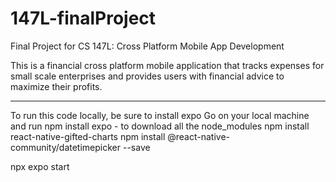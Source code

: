 # 147L-finalProject
Final Project for CS 147L: Cross Platform Mobile App Development


This is a financial cross platform mobile application that tracks expenses for small scale enterprises and provides users with financial advice to maximize their profits.

-------------------------------------------
To run this code locally, be sure to install expo Go on your local machine and run 
npm install expo - to download all the node_modules
npm install react-native-gifted-charts
npm install @react-native-community/datetimepicker --save

npx expo start

